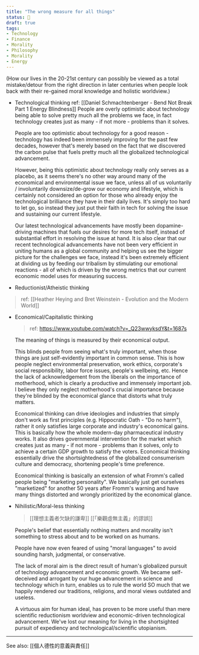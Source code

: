 ```yaml
---
title: "The wrong measure for all things"
status: 🌿
draft: true
tags:
- Technology
- Finance
- Morality
- Philosophy
- Morality
- Energy
---
```

(How our lives in the 20-21st century can possibly be viewed as a total mistake/detour from the right direction in later centuries when people look back with their re-gained moral knowledge and holistic worldview.) 

- Technological thinking
  ref: [[Daniel Schmachtenberger - Bend Not Break Part 1 Energy Blindness]]
	People are overly optimistic about technology being able to solve pretty much all the problems we face, in fact technology creates just as many - if not more - problems than it solves.
	
	People are too optimistic about technology for a good reason - technology has indeed been immensely improving for the past few decades, however that's merely based on the fact that we discovered the carbon pulse that fuels pretty much all the globalized technological advancement.
	
	However, being this optimistic about technology really only serves as a placebo, as it seems there's no other way around many of the economical and environmental issue we face, unless all of us voluntarily / involuntarily downsize/de-grow our economy and lifestyle, which is certainly not considered an option for those who already enjoy the technological brilliance they have in their daily lives. It's simply too hard to let go, so instead they just put their faith in tech for solving the issue and sustaining our current lifestyle.
	
	Our latest technological advancements have mostly been dopamine-driving machines that fuels our desires for more tech itself, instead of substantial effort in resolving the issue at hand. It is also clear that our recent technological advancements have not been very efficient in uniting humans as a global community and helping us see the bigger picture for the challenges we face, instead it's been extremely efficient at dividing us by feeding our tribalism by stimulating our emotional reactions - all of which is driven by the wrong metrics that our current economic model uses for measuring success.




- Reductionist/Atheistic thinking
> ref: [[Heather Heying and Bret Weinstein - Evolution and the Modern World]]

- Economical/Capitalistic thinking
  > ref: https://www.youtube.com/watch?v=_Q23wwyksdY&t=1687s

	The meaning of things is measured by their economical output. 
	
	This blinds people from seeing what's truly important, when those things are just self-evidently important in common sense.
		This is how people neglect environmental preservation, work ethics, corporate's social responsibility, labor force issues, people's wellbeing, etc.
		Hence the lack of acknowledgement from the liberals on the importance of motherhood, which is clearly a productive and immensely important job. I believe they only neglect motherhood's crucial importance because they're blinded by the economical glance that distorts what truly matters.
		
	Economical thinking can drive ideologies and industries that simply don't work as first principles (e.g. Hippocratic Oath - "Do no harm"), rather it only satisfies large corporate and industry's economical gains. 
		This is basically how the whole modern-day pharmaceutical industry works.
		It also drives governmental intervention for the market which creates just as many  - if not more - problems than it solves, only to achieve a certain GDP growth to satisfy the voters.
		Economical thinking essentially drive the shortsightedness of the globalized consumerism culture and democracy, shortening people's time preference.
	
	Economical thinking is basically an extension of what Fromm's called people being "marketing personality". We basically just get ourselves "marketized" for another 50 years after Fromm's warning and have many things distorted and wrongly prioritized by the economical glance.


- Nihilistic/Moral-less thinking
  >[[理想主義者欠缺的謙卑]] [[「樂觀虛無主義」的謬誤]]
  
	People's belief that essentially nothing matters and morality isn't something to stress about and to be worked on as humans.
	
	People have now even feared of using "moral languages" to avoid sounding harsh, judgmental, or conservative. 
		
	The lack of moral aim is the direct result of human's globalized pursuit of technology advancement and economic growth. We became self-deceived and arrogant by our huge advancement in science and technology which in turn, enables us to rule the world SO much that we happily rendered our traditions, religions, and moral views outdated and useless.
	
	A virtuous aim for human ideal, has proven to be more useful than mere scientific reductionism worldview and economic-driven technological advancement. We've lost our meaning for living in the shortsighted pursuit of expediency and technological/scientific utopianism. 
	
---
See also: 
[[個人德性的意義與責任]]